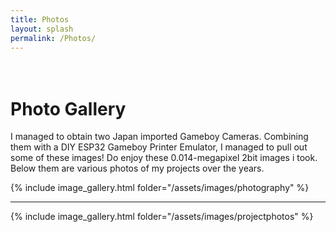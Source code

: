 ```yaml
---
title: Photos
layout: splash
permalink: /Photos/
---
```


# <br> Photo Gallery

I managed to obtain two Japan imported Gameboy Cameras. Combining them with a DIY ESP32 Gameboy Printer Emulator, I managed to pull out some of these images! Do enjoy these 0.014-megapixel 2bit images i took. Below them are various photos of my projects over the years.

{% include image_gallery.html folder="/assets/images/photography" %}

___

{% include image_gallery.html folder="/assets/images/projectphotos" %}


